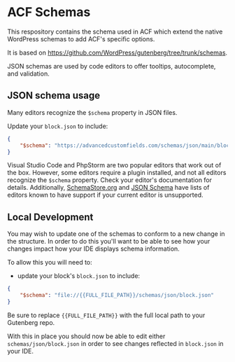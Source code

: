 # ACF Schemas

This respository contains the schema used in ACF which extend the native WordPress schemas to add ACF's specific options.

It is based on https://github.com/WordPress/gutenberg/tree/trunk/schemas.

JSON schemas are used by code editors to offer tooltips, autocomplete, and validation.

## JSON schema usage

Many editors recognize the `$schema` property in JSON files.

Update your `block.json` to include:

```json
{
	"$schema": "https://advancedcustomfields.com/schemas/json/main/block.json"
}
```

Visual Studio Code and PhpStorm are two popular editors that work out of the box. However, some editors require a plugin installed, and not all editors recognize the `$schema` property. Check your editor's documentation for details. Additionally, [SchemaStore.org](https://www.schemastore.org/) and [JSON Schema](https://json-schema.org/implementations.html#editors) have lists of editors known to have support if your current editor is unsupported.

## Local Development

You may wish to update one of the schemas to conform to a new change in the structure. In order to do this you'll want to be able to see how your changes impact how your IDE displays schema information.

To allow this you will need to:

-   update your block's `block.json` to include:

```json
{
	"$schema": "file://{{FULL_FILE_PATH}}/schemas/json/block.json"
}
```

Be sure to replace `{{FULL_FILE_PATH}}` with the full local path to your Gutenberg repo.

With this in place you should now be able to edit either `schemas/json/block.json` in order to see changes reflected in `block.json` in your IDE.
